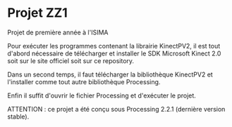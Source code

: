# Projet ZZ1 
Projet de première année à l'ISIMA

Pour exécuter les programmes contenant la librairie KinectPV2, il est tout d'abord nécessaire de télécharger et installer le SDK Microsoft Kinect 2.0 soit sur le site officiel soit sur ce repository.

Dans un second temps, il faut télécharger la bibliothèque KinectPV2 et l'installer comme tout autre bibliothèque Processing.

Enfin il suffit d'ouvrir le fichier Processing et d'exécuter le projet.


ATTENTION : ce projet a été conçu sous Processing 2.2.1 (dernière version stable).
